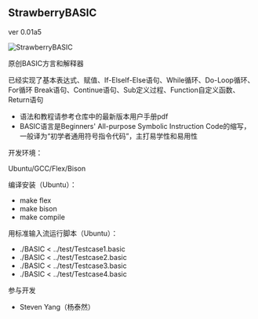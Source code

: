 ## **StrawberryBASIC**
ver 0.01a5

![StrawberryBASIC](https://gitee.com/steven-yang-blue/strawberry-basic/raw/master/STRAWBERRY-BASIC.png)

原创BASIC方言和解释器

已经实现了基本表达式、赋值、If-ElseIf-Else语句、While循环、Do-Loop循环、For循环
Break语句、Continue语句、Sub定义过程、Function自定义函数、Return语句

- 语法和教程请参考仓库中的最新版本用户手册pdf
- BASIC语言是Beginners' All-purpose Symbolic Instruction Code的缩写，一般译为“初学者通用符号指令代码”，主打易学性和易用性

开发环境：

Ubuntu/GCC/Flex/Bison

编译安装（Ubuntu）：

- make flex
- make bison
- make compile

用标准输入流运行脚本（Ubuntu）：

- ./BASIC < ../test/Testcase1.basic
- ./BASIC < ../test/Testcase2.basic
- ./BASIC < ../test/Testcase3.basic
- ./BASIC < ../test/Testcase4.basic

参与开发

- Steven Yang（杨泰然）

